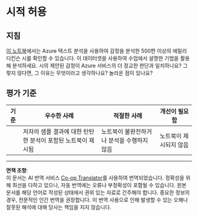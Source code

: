 <!--
CO_OP_TRANSLATOR_METADATA:
{
  "original_hash": "9d2a734deb904caff310d1a999c6bd7a",
  "translation_date": "2025-09-04T00:53:57+00:00",
  "source_file": "6-NLP/3-Translation-Sentiment/assignment.md",
  "language_code": "ko"
}
-->
# 시적 허용

## 지침

[이 노트북](https://www.kaggle.com/jenlooper/emily-dickinson-word-frequency)에서는 Azure 텍스트 분석을 사용하여 감정을 분석한 500편 이상의 에밀리 디킨슨 시를 확인할 수 있습니다. 이 데이터셋을 사용하여 수업에서 설명한 기법을 활용해 분석하세요. 시의 제안된 감정이 Azure 서비스의 더 정교한 판단과 일치하나요? 그렇지 않다면, 그 이유는 무엇이라고 생각하나요? 놀라운 점이 있나요?

## 평가 기준

| 기준      | 우수한 사례                                                              | 적절한 사례                                           | 개선이 필요함           |
| --------- | ------------------------------------------------------------------------ | ---------------------------------------------------- | ----------------------- |
|           | 저자의 샘플 결과에 대한 탄탄한 분석이 포함된 노트북이 제시됨              | 노트북이 불완전하거나 분석을 수행하지 않음            | 노트북이 제시되지 않음  |

---

**면책 조항**:  
이 문서는 AI 번역 서비스 [Co-op Translator](https://github.com/Azure/co-op-translator)를 사용하여 번역되었습니다. 정확성을 위해 최선을 다하고 있으나, 자동 번역에는 오류나 부정확성이 포함될 수 있습니다. 원본 문서를 해당 언어로 작성된 상태에서 권위 있는 자료로 간주해야 합니다. 중요한 정보의 경우, 전문적인 인간 번역을 권장합니다. 이 번역 사용으로 인해 발생할 수 있는 오해나 잘못된 해석에 대해 당사는 책임을 지지 않습니다.  
